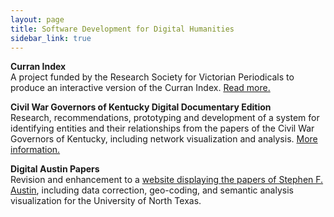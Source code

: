 ```yaml
---
layout: page
title: Software Development for Digital Humanities
sidebar_link: true
---
```


**Curran Index**  
A project funded by the Research Society for Victorian Periodicals to produce an interactive version of the Curran Index.  [Read more.](https://content.fromthepage.com/dh-projects-the-curran-index/)

**Civil War Governors of Kentucky Digital Documentary Edition**  
Research, recommendations, prototyping and development of a system for identifying entities and their relationships from the papers of the Civil War Governors of Kentucky, including network visualization and analysis.  [More information.](http://discovery.civilwargovernors.org/mashbill)

**Digital Austin Papers**  
Revision and enhancement to a [website displaying the papers of Stephen F. Austin](http://digitalaustinpapers.org/), including data correction, geo-coding, and semantic analysis visualization for the University of North Texas.

